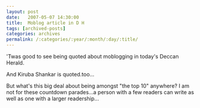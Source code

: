 ```yaml
---
layout: post
date:	2007-05-07 14:30:00
title:  Moblog article in D H
tags: [archived-posts]
categories: archives
permalink: /:categories/:year/:month/:day/:title/
---
```

'Twas good to see <LJ user="jace">being quoted about moblogging in today's Deccan Herald.

And Kiruba Shankar is quoted.too...

But what's this big deal about being amongst "the top 10" anywhere? I am not for these countdown parades...a person with a few readers can write as well as one with a larger readership...

